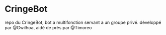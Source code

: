 # CringeBot
repo du CringeBot, bot a multifonction servant a un groupe privé.
développé par @Gwilhoa, aidé de près par @Timoreo
